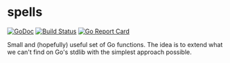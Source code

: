 # spells

[![GoDoc](https://godoc.org/github.com/madlambda/spells?status.svg)](https://godoc.org/github.com/madlambda/spells)
[![Build Status](https://travis-ci.org/madlambda/spells.svg?branch=master)](https://travis-ci.org/madlambda/spells)
[![Go Report Card](https://goreportcard.com/badge/github.com/madlambda/spells)](https://goreportcard.com/report/github.com/madlambda/spells)

Small and (hopefully) useful set of Go functions.
The idea is to extend what we can't find on Go's stdlib
with the simplest approach possible.
